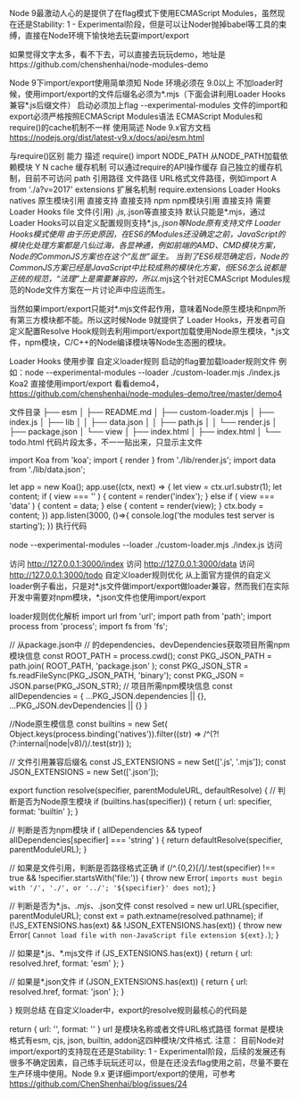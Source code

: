 Node 9最激动人心的是提供了在flag模式下使用ECMAScript Modules，虽然现在还是Stability: 1 - Experimental阶段，但是可以让Noder抛掉babel等工具的束缚，直接在Node环境下愉快地去玩耍import/export

如果觉得文字太多，看不下去，可以直接去玩玩demo，地址是https://github.com/chenshenhai/node-modules-demo

Node 9下import/export使用简单须知
Node 环境必须在 9.0以上
不加loader时候，使用import/export的文件后缀名必须为*.mjs（下面会讲利用Loader Hooks兼容*.js后缀文件）
启动必须加上flag --experimental-modules
文件的import和export必须严格按照ECMAScript Modules语法
ECMAScript Modules和require()的cache机制不一样
使用简述
Node 9.x官方文档 https://nodejs.org/dist/latest-v9.x/docs/api/esm.html

与require()区别
能力	描述	require()	import
NODE_PATH	从NODE_PATH加载依赖模块	Y	N
cache	缓存机制	可以通过require的API操作缓存	自己独立的缓存机制，目前不可访问
path	引用路径	文件路径	URL格式文件路径，例如import A from './a?v=2017'
extensions	扩展名机制	require.extensions	Loader Hooks
natives	原生模块引用	直接支持	直接支持
npm	npm模块引用	直接支持	需要Loader Hooks
file	文件(引用)	*.js,*.json等直接支持	默认只能是*.mjs，通过Loader Hooks可以自定义配置规则支持*.js,*.json等Node原有支持文件
Loader Hooks模式使用
由于历史原因，在ES6的Modules还没确定之前，JavaScript的模块化处理方案都是八仙过海，各显神通，例如前端的AMD、CMD模块方案，Node的CommonJS方案也在这个“乱世”诞生。 当到了ES6规范确定后，Node的CommonJS方案已经是JavaScript中比较成熟的模块化方案，但ES6怎么说都是正统的规范，“法理”上是需要兼容的，所以*.mjs这个针对ECMAScript Modules规范的Node文件方案在一片讨论声中应运而生。

当然如果import/export只能对*.mjs文件起作用，意味着Node原生模块和npm所有第三方模块都不能。所以这时候Node 9就提供了 Loader Hooks，开发者可自定义配置Resolve Hook规则去利用import/export加载使用Node原生模块，*.js文件，npm模块，C/C++的Node编译模块等Node生态圈的模块。

Loader Hooks 使用步骤
自定义loader规则
启动的flag要加载loader规则文件
例如：node --experimental-modules --loader ./custom-loader.mjs ./index.js
Koa2 直接使用import/export
看看demo4，https://github.com/chenshenhai/node-modules-demo/tree/master/demo4

文件目录
├── esm
│   ├── README.md
│   ├── custom-loader.mjs
│   ├── index.js
│   ├── lib
│   │   ├── data.json
│   │   ├── path.js
│   │   └── render.js
│   ├── package.json
│   └── view
│       ├── index.html
│       ├── index.html
│       └── todo.html
代码片段太多，不一一贴出来，只显示主文件

import Koa from 'koa';
import { render } from './lib/render.js';
import data from './lib/data.json';

let app = new Koa();
app.use((ctx, next) => {
    let view = ctx.url.substr(1);
    let content;
    if ( view === '' ) {
        content = render('index');
    } else if ( view === 'data' ) {
        content = data;
    } else {
        content = render(view);
    }
    ctx.body = content;
})
app.listen(3000, ()=>{
    console.log('the modules test server is starting');
})
执行代码

node --experimental-modules  --loader ./custom-loader.mjs ./index.js
访问

访问 http://127.0.0.1:3000/index
访问 http://127.0.0.1:3000/data
访问 http://127.0.0.1:3000/todo
自定义loader规则优化
从上面官方提供的自定义loader例子看出，只是对*.js文件做import/export做loader兼容，然而我们在实际开发中需要对npm模块，*.json文件也使用import/export

loader规则优化解析
import url from 'url';
import path from 'path';
import process from 'process';
import fs from 'fs';

// 从package.json中
// 的dependencies、devDependencies获取项目所需npm模块信息
const ROOT_PATH = process.cwd();
const PKG_JSON_PATH = path.join( ROOT_PATH, 'package.json' );
const PKG_JSON_STR = fs.readFileSync(PKG_JSON_PATH, 'binary');
const PKG_JSON = JSON.parse(PKG_JSON_STR);
// 项目所需npm模块信息
const allDependencies = {
  ...PKG_JSON.dependencies || {},
  ...PKG_JSON.devDependencies || {}
}

//Node原生模信息
const builtins = new Set(
  Object.keys(process.binding('natives')).filter((str) =>
    /^(?!(?:internal|node|v8)\/)/.test(str))
);

// 文件引用兼容后缀名
const JS_EXTENSIONS = new Set(['.js', '.mjs']);
const JSON_EXTENSIONS = new Set(['.json']);

export function resolve(specifier, parentModuleURL, defaultResolve) {
  // 判断是否为Node原生模块
  if (builtins.has(specifier)) {
    return {
      url: specifier,
      format: 'builtin'
    };
  }

  // 判断是否为npm模块
  if ( allDependencies && typeof allDependencies[specifier] === 'string' ) {
    return defaultResolve(specifier, parentModuleURL);
  }

  // 如果是文件引用，判断是否路径格式正确
  if (/^\.{0,2}[/]/.test(specifier) !== true && !specifier.startsWith('file:')) { 
    throw new Error(
      `imports must begin with '/', './', or '../'; '${specifier}' does not`);
  }

  // 判断是否为*.js、*.mjs、*.json文件
  const resolved = new url.URL(specifier, parentModuleURL);
  const ext = path.extname(resolved.pathname);
  if (!JS_EXTENSIONS.has(ext) && !JSON_EXTENSIONS.has(ext)) {
    throw new Error(
      `Cannot load file with non-JavaScript file extension ${ext}.`);
  }

  // 如果是*.js、*.mjs文件
  if (JS_EXTENSIONS.has(ext)) {
    return {
      url: resolved.href,
      format: 'esm'
    };
  }

  // 如果是*.json文件
  if (JSON_EXTENSIONS.has(ext)) {
    return {
      url: resolved.href,
      format: 'json'
    };
  }

}
规则总结
在自定义loader中，export的resolve规则最核心的代码是

return {
  url: '',
  format: ''
}
url 是模块名称或者文件URL格式路径
format 是模块格式有esm, cjs, json, builtin, addon这四种模块/文件格式.
注意： 目前Node对import/export的支持现在还是Stability: 1 - Experimental阶段，后续的发展还有很多不确定因素，自己练手玩玩还可以，但是在还没去flag使用之前，尽量不要在生产环境中使用。Node 9.x 更详细import/export的使用，可参考 https://github.com/ChenShenhai/blog/issues/24